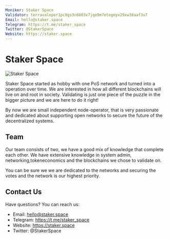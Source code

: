 ```yaml
---
Moniker: Staker Space
Validator: terravaloper1pc0gs3n6803x7jqe9m7etegmyx29xw38aaf3u7
Email: hello@staker.space
Telegram: https://t.me/staker_space
Twitter: @StakerSpace
Website: https://staker.space
---
```



# Staker Space
![Staker Space](https://avatars1.githubusercontent.com/u/48808256?s=400&u=e71ab61c6bba4f73cf44237b50383e8b82e3c4e6&v=4)

Staker Space started as hobby with one PoS network and turned into a operation over time. We are interested in how all different blockchains will live on and root in society. Validating is just one piece of the puzzle in the bigger picture and we are here to do it right!

By now we are small independent node-operator, that is very passionate and dedicated about supporting open networks to secure the future of the decentralized systems.

## Team

Our team consists of two, we have a good mix of knowledge that complete each other. We have extensive knowledge in system admin, networking,tokeneconomics and the blockchains we chose to validate on.

You can be sure we we are dedicated to the networks and securing the votes and the network is our highest priority. 

## Contact Us

Have questions? You can reach us:

- Email: hello@staker.space
- Telegram: https://t.me/staker_space
- Website: https://staker.space
- Twitter: @StakerSpace
